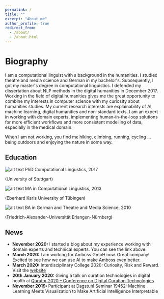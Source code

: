 ```yaml
---
permalink: /
title: ""
excerpt: "About me"
author_profile: true
redirect_from: 
  - /about/
  - /about.html
---
```


Biography
======
I am a computational linguist with a background in the humanities. I studied theatre and media science and German in my bachelor's. Subsequently, I got my master's degree in computational linguistics. I defended my dissertation about NLP methods in the digital humanities in December 2017. Working in the field of digital humanities gives me the great opportunity to combine my interests in computer science with my curiosity about humanities studies. My current research interests are explainability of AI, machine learning, digital humanities and non-standard texts.
I am an expert in working with domain experts, implementing human-in-the-loop solutions for more efficient workflows and more consistent modelling of data, especially in the medical domain.

When I am not working, you find me hiking, climbing, running, cycling ... being outdoors and enjoying the nature in some way.


## Education

 ![alt text](https://sarschu.github.io/images/icon2.png "Logo Title Text 1")
 PhD Computational Lingustics, 2017
 
(University of Stuttgart)

![alt text](https://sarschu.github.io/images/icon2.png "Logo Title Text 1")
 MA in Computational Lingustics, 2013
 
(Eberhard Karls University of Tübingen)

![alt text](https://sarschu.github.io/images/icon2.png "Logo Title Text 1")
 BA in German and Theatre and Media Science, 2010
 
(Friedrich-Alexander-Universität Erlangen-Nürnberg)

## News
* __November 2020:__ I started a blog about my experience working with domain experts and technical experts. You can see the link above. 
* __March 2020:__ I am working for Amboss GmbH now. Great company! Excited to see how we can use AI to make Amboss even better. 
* __March 2020:__ Interdisciplinary College 2020: Curiosity, Risk and Reward. Visit the [website](https://interdisciplinary-college.org/)  
* __20th January 2020:__ Giving a talk on curation technologies in digital health at [Qurator 2020 – Conference on Digital Curation Technologies](https://qurator.ai/conference-qurator-2020/program-1st-day/)  
* __November 2019:__ Participant at Dagstuhl Seminar 19452: Machine Learning Meets Visualization to Make Artificial Intelligence Interpretable

